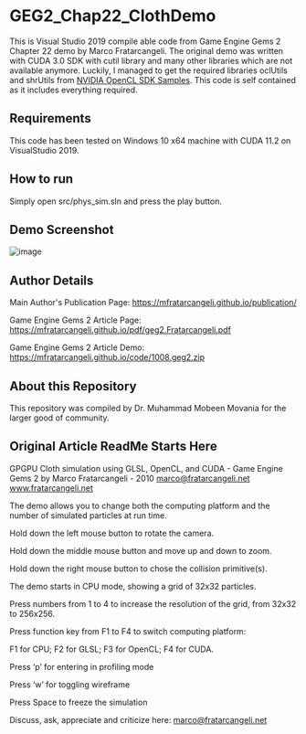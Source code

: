 # GEG2_Chap22_ClothDemo
This is Visual Studio 2019 compile able code from Game Engine Gems 2 Chapter 22 demo by Marco Fratarcangeli. The original demo was written with CUDA 3.0 SDK with cutil 
library and many other libraries which are not available anymore. Luckily, I managed to get the required libraries oclUtils and shrUtils from [NVIDIA OpenCL SDK Samples](https://developer.download.nvidia.com/compute/cuda/4_2/rel/sdk/website/OpenCL/html/samples.html). This code is self contained as it includes everything required. 

## Requirements
This code has been tested on Windows 10 x64 machine with CUDA 11.2 on VisualStudio 2019.

## How to run 
Simply open src/phys_sim.sln and press the play button. 

## Demo Screenshot
![image](https://user-images.githubusercontent.com/1354859/216827419-8ce7f1bf-69e7-4435-84fc-2430b15f9703.png)

## Author Details
Main Author's Publication Page: https://mfratarcangeli.github.io/publication/

Game Engine Gems 2 Article Page: https://mfratarcangeli.github.io/pdf/geg2.Fratarcangeli.pdf

Game Engine Gems 2 Article Demo: https://mfratarcangeli.github.io/code/1008.geg2.zip

## About this Repository
This repository was compiled by Dr. Muhammad Mobeen Movania for the larger good of community.

## Original Article ReadMe Starts Here ##
GPGPU Cloth simulation using GLSL, OpenCL, and CUDA - Game Engine Gems 2
by Marco Fratarcangeli - 2010
  marco@fratarcangeli.net
  www.fratarcangeli.net
  
The demo allows you to change both the computing platform and the number of simulated particles at run time. 

Hold down the left mouse button to rotate the camera. 

Hold down the middle mouse button and move up and down to zoom.

Hold down the right mouse button to chose the collision primitive(s).

The demo starts in CPU mode, showing a grid of 32x32 particles.

Press numbers from 1 to 4 to increase the resolution of the grid, from 32x32 to 256x256.

Press function key from F1 to F4 to switch computing platform:

F1 for CPU; F2 for GLSL; F3 for OpenCL; F4 for CUDA.

Press ‘p’ for entering in profiling mode

Press ‘w’ for toggling wireframe 

Press Space to freeze the simulation

Discuss, ask, appreciate and criticize here: marco@fratarcangeli.net
